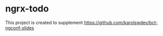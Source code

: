 # ngrx-todo

This project is created to supplement https://github.com/karolswdev/bct-ngconf-slides



